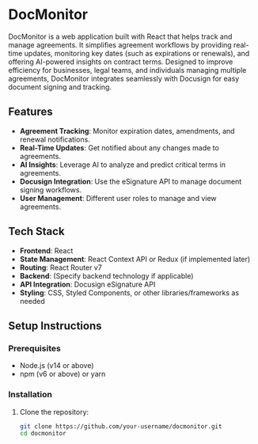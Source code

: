 # DocMonitor

DocMonitor is a web application built with React that helps track and manage agreements. It simplifies agreement workflows by providing real-time updates, monitoring key dates (such as expirations or renewals), and offering AI-powered insights on contract terms. Designed to improve efficiency for businesses, legal teams, and individuals managing multiple agreements, DocMonitor integrates seamlessly with Docusign for easy document signing and tracking.

## Features

- **Agreement Tracking**: Monitor expiration dates, amendments, and renewal notifications.
- **Real-Time Updates**: Get notified about any changes made to agreements.
- **AI Insights**: Leverage AI to analyze and predict critical terms in agreements.
- **Docusign Integration**: Use the eSignature API to manage document signing workflows.
- **User Management**: Different user roles to manage and view agreements.
  
## Tech Stack

- **Frontend**: React
- **State Management**: React Context API or Redux (if implemented later)
- **Routing**: React Router v7
- **Backend**: (Specify backend technology if applicable)
- **API Integration**: Docusign eSignature API
- **Styling**: CSS, Styled Components, or other libraries/frameworks as needed

## Setup Instructions

### Prerequisites

- Node.js (v14 or above)
- npm (v6 or above) or yarn

### Installation

1. Clone the repository:
   ```bash
   git clone https://github.com/your-username/docmonitor.git
   cd docmonitor
   ```
